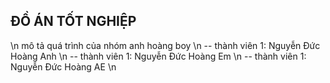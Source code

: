 
## ĐỒ ÁN TỐT NGHIỆP
\n
mô tả quá trình của nhóm anh hoàng boy \n
-- thành viên 1: Nguyễn Đức Hoàng Anh \n
-- thành viên 1: Nguyễn Đức Hoàng Em \n
-- thành viên 1: Nguyễn Đức Hoàng AE \n
